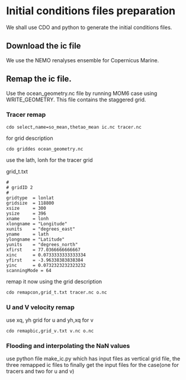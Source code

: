 # Initial conditions files preparation

We shall use CDO and python to generate the initial conditions files.

## Download the ic file
We use the NEMO renalyses ensemble for Copernicus Marine.

## Remap the ic file.
Use the ocean_geometry.nc file by running MOM6 case using WRITE_GEOMETRY. This file contains the staggered grid.
### Tracer remap
```
cdo select,name=so_mean,thetao_mean ic.nc tracer.nc
```
for grid description
```
cdo griddes ocean_geometry.nc
```
use the lath, lonh for the tracer grid

grid_t.txt
```
#
# gridID 2
#
gridtype  = lonlat
gridsize  = 118800
xsize     = 300
ysize     = 396
xname     = lonh
xlongname = "Longitude"
xunits    = "degrees_east"
yname     = lath
ylongname = "Latitude"
yunits    = "degrees_north"
xfirst    = 77.0366666666667
xinc      = 0.0733333333333334
yfirst    = -3.96338383838384
yinc      = 0.0732323232323232
scanningMode = 64
```
remap it now using the grid description
```
cdo remapcon,grid_t.txt tracer.nc o.nc
```
### U and V velocity remap
use xq, yh grid for u and yh,xq for v
```
cdo remapbic,grid_v.txt v.nc o.nc
```

### Flooding and interpolating the NaN values
use python file make_ic.py which has input files as vertical grid file, the three remapped ic files to finally get the input files for the case(one for tracers and two for u and v)
